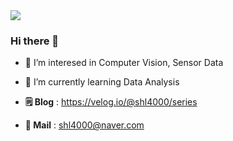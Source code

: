 <img src="https://capsule-render.vercel.app/api?type=egg&color=ffd700&height=180&section=header" />

### Hi there 👋

- 🔎 I’m interesed in Computer Vision, Sensor Data
- 🌱 I’m currently learning Data Analysis



- **🗒️ Blog** : https://velog.io/@shl4000/series
- **💌 Mail** : shl4000@naver.com

